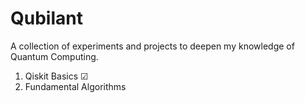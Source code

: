 # Qubilant

A collection of experiments and projects to deepen my knowledge of Quantum Computing.

1. Qiskit Basics ☑
2. Fundamental Algorithms